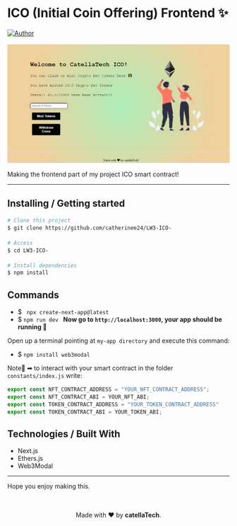 <h1 aling="center">ICO (Initial Coin Offering) Frontend ✨</h1>

  <a href="https://github.com/gab0071" target="_blank">
    <img alt="Author" src="https://img.shields.io/badge/made%20by-CatellaTech-blueviolet?style=flat-square">
  </a>
 

  <br>
  <br>

<img src="./image/project.png">  

Making the frontend part of my project ICO smart contract!

<hr>
<h2> Installing / Getting started </h2>

```bash
# Clone this project
$ git clone https://github.com/catherinee24/LW3-ICO-

# Access
$ cd LW3-ICO-

# Install dependencies
$ npm install 

``` 

<h2>Commands</h2>

- $ ``` npx create-next-app@latest```
- $ ```npm run dev ``` 
<strong>Now go to `http://localhost:3000`, your app should be running </strong>🤘

Open up a terminal pointing at `my-app directory` and execute this command:
- $ ``` npm install web3modal ```

Note🚨 ➡ to interact with your smart contract in the folder `constants/index.js` write:

```js
export const NFT_CONTRACT_ADDRESS = "YOUR_NFT_CONTRACT_ADDRESS";
export const NFT_CONTRACT_ABI = YOUR_NFT_ABI;
export const TOKEN_CONTRACT_ADDRESS = "YOUR_TOKEN_CONTRACT_ADDRESS"
export const TOKEN_CONTRACT_ABI = YOUR_TOKEN_ABI;
```
<h2> Technologies / Built With </h2>

- Next.js
- Ethers.js
- Web3Modal
<hr>
Hope you enjoy making this.
<br>
<br>

<p align="center">
<br/>
  Made with ❤️ by <b>catellaTech</b>.
</p>
